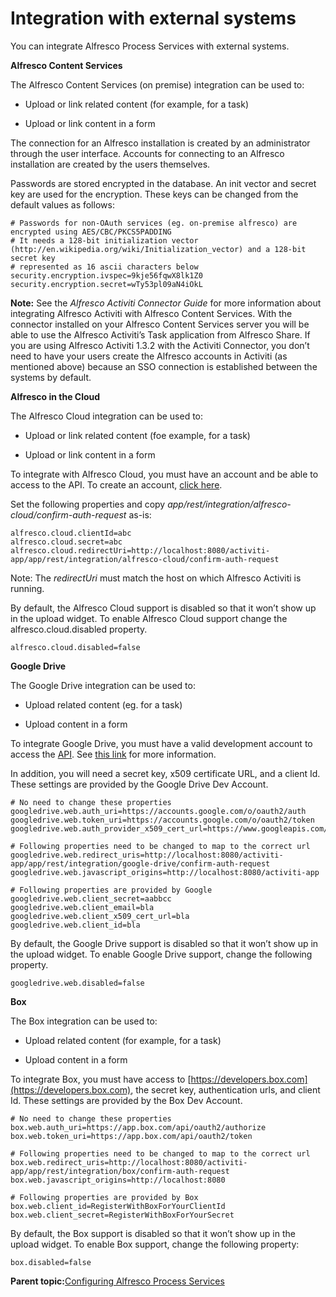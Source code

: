 # Integration with external systems

You can integrate Alfresco Process Services with external systems.

**Alfresco Content Services**

The Alfresco Content Services \(on premise\) integration can be used to:

-   Upload or link related content \(for example, for a task\)

-   Upload or link content in a form


The connection for an Alfresco installation is created by an administrator through the user interface. Accounts for connecting to an Alfresco installation are created by the users themselves.

Passwords are stored encrypted in the database. An init vector and secret key are used for the encryption. These keys can be changed from the default values as follows:

```
# Passwords for non-OAuth services (eg. on-premise alfresco) are encrypted using AES/CBC/PKCS5PADDING
# It needs a 128-bit initialization vector (http://en.wikipedia.org/wiki/Initialization_vector) and a 128-bit secret key
# represented as 16 ascii characters below
security.encryption.ivspec=9kje56fqwX8lk1Z0
security.encryption.secret=wTy53pl09aN4iOkL
```

**Note:** See the *Alfresco Activiti Connector Guide* for more information about integrating Alfresco Activiti with Alfresco Content Services. With the connector installed on your Alfresco Content Services server you will be able to use the Alfresco Activiti’s Task application from Alfresco Share. If you are using Alfresco Activiti 1.3.2 with the Activiti Connector, you don’t need to have your users create the Alfresco accounts in Activiti \(as mentioned above\) because an SSO connection is established between the systems by default.

**Alfresco in the Cloud**

The Alfresco Cloud integration can be used to:

-   Upload or link related content \(foe example, for a task\)

-   Upload or link content in a form


To integrate with Alfresco Cloud, you must have an account and be able to access to the API. To create an account, [click here](http://www.alfresco.com/develop/cloud).

Set the following properties and copy *app/rest/integration/alfresco-cloud/confirm-auth-request* as-is:

```
alfresco.cloud.clientId=abc
alfresco.cloud.secret=abc
alfresco.cloud.redirectUri=http://localhost:8080/activiti-app/app/rest/integration/alfresco-cloud/confirm-auth-request
```

Note: The *redirectUri* must match the host on which Alfresco Activiti is running.

By default, the Alfresco Cloud support is disabled so that it won’t show up in the upload widget. To enable Alfresco Cloud support change the alfresco.cloud.disabled property.

```
alfresco.cloud.disabled=false
```

**Google Drive**

The Google Drive integration can be used to:

-   Upload related content \(eg. for a task\)

-   Upload content in a form


To integrate Google Drive, you must have a valid development account to access the [API](https://developers.google.com/drive/v2/reference/). See [this link](https://developers.google.com/drive/v3/web/quickstart/java#step_1_Turn_on_the_drive_api) for more information.

In addition, you will need a secret key, x509 certificate URL, and a client Id. These settings are provided by the Google Drive Dev Account.

```
# No need to change these properties
googledrive.web.auth_uri=https://accounts.google.com/o/oauth2/auth
googledrive.web.token_uri=https://accounts.google.com/o/oauth2/token
googledrive.web.auth_provider_x509_cert_url=https://www.googleapis.com/oauth2/v1/certs

# Following properties need to be changed to map to the correct url
googledrive.web.redirect_uris=http://localhost:8080/activiti-app/app/rest/integration/google-drive/confirm-auth-request
googledrive.web.javascript_origins=http://localhost:8080/activiti-app

# Following properties are provided by Google
googledrive.web.client_secret=aabbcc
googledrive.web.client_email=bla
googledrive.web.client_x509_cert_url=bla
googledrive.web.client_id=bla
```

By default, the Google Drive support is disabled so that it won’t show up in the upload widget. To enable Google Drive support, change the following property.

```
googledrive.web.disabled=false
```

**Box**

The Box integration can be used to:

-   Upload related content \(for example, for a task\)

-   Upload content in a form


To integrate Box, you must have access to [https://developers.box.com](https://developers.box.com), the secret key, authentication urls, and client Id. These settings are provided by the Box Dev Account.

```
# No need to change these properties
box.web.auth_uri=https://app.box.com/api/oauth2/authorize
box.web.token_uri=https://app.box.com/api/oauth2/token

# Following properties need to be changed to map to the correct url
box.web.redirect_uris=http://localhost:8080/activiti-app/app/rest/integration/box/confirm-auth-request
box.web.javascript_origins=http://localhost:8080

# Following properties are provided by Box
box.web.client_id=RegisterWithBoxForYourClientId
box.web.client_secret=RegisterWithBoxForYourSecret
```

By default, the Box support is disabled so that it won’t show up in the upload widget. To enable Box support, change the following property:

```
box.disabled=false
```

**Parent topic:**[Configuring Alfresco Process Services](../topics/administration_application_config.md)


